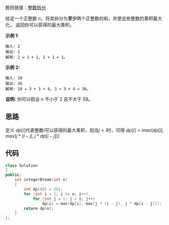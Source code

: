 题目链接：[整数拆分](https://leetcode-cn.com/problems/integer-break/)

给定一个正整数 *n*，将其拆分为**至少**两个正整数的和，并使这些整数的乘积最大化。 返回你可以获得的最大乘积。

**示例 1:**

```
输入: 2
输出: 1
解释: 2 = 1 + 1, 1 × 1 = 1。
```

**示例 2:**

```
输入: 10
输出: 36
解释: 10 = 3 + 3 + 4, 3 × 3 × 4 = 36。
```

**说明:** 你可以假设 *n* 不小于 2 且不大于 58。

## 思路

定义 $dp[i]$代表整数$i$可以获得的最大乘积，则当$j<i$时，可得 $dp[i]=max(dp[i],max(j*(i-j),j*dp[i-j]))$



## 代码

```cpp
class Solution
{
public:
    int integerBreak(int n)
    {
        int dp[60] = {0};
        for (int i = 2; i <= n; i++)
            for (int j = 1; j < i; j++)
                dp[i] = max(dp[i], max(j * (i - j), j * dp[i - j]));
        return dp[n];
    }
};
```

